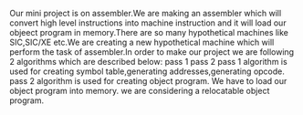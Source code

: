 Our mini project is on assembler.We are making an assembler which will convert high level instructions into machine 
instruction and it will  load our objeect program in memory.There are so many hypothetical machines like SIC,SIC/XE etc.We are 
creating a new hypothetical machine which will perform the task of assembler.In order to make our project we are 
following 2 algorithms which are described below:
pass 1
pass 2
pass 1 algorithm is used for creating symbol table,generating addresses,generating opcode.
pass 2 algorithm is used for creating object program.
We have to load our object program into memory.
we are considering a relocatable object program.





